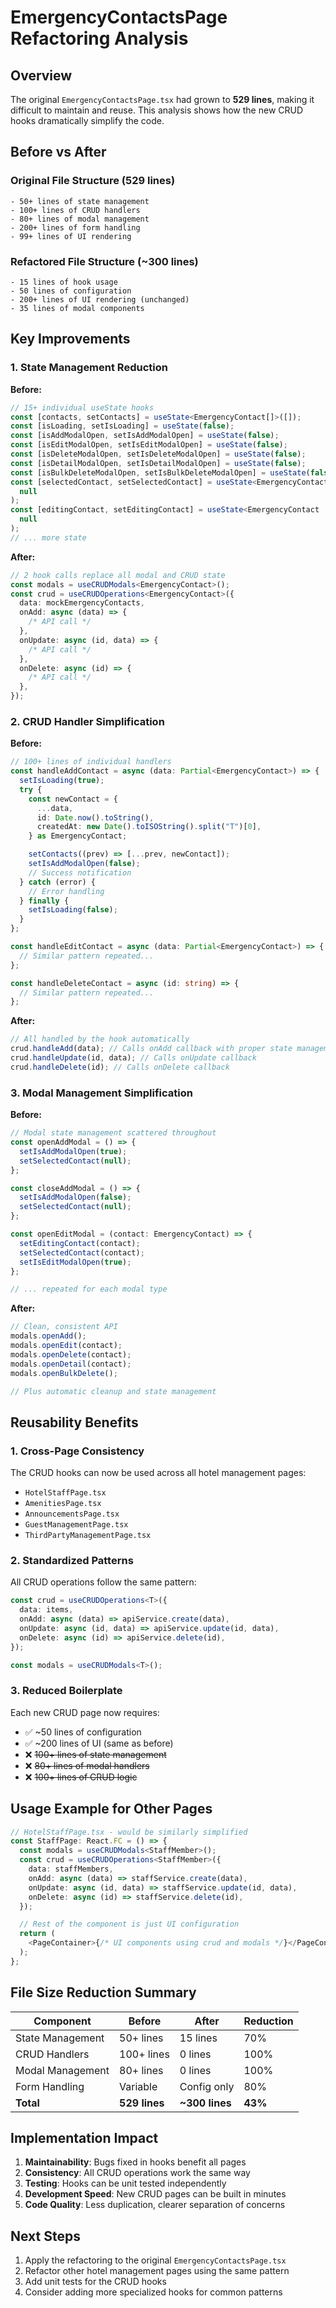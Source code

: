 # EmergencyContactsPage Refactoring Analysis

## Overview

The original `EmergencyContactsPage.tsx` had grown to **529 lines**, making it difficult to maintain and reuse. This analysis shows how the new CRUD hooks dramatically simplify the code.

## Before vs After

### Original File Structure (529 lines)

```
- 50+ lines of state management
- 100+ lines of CRUD handlers
- 80+ lines of modal management
- 200+ lines of form handling
- 99+ lines of UI rendering
```

### Refactored File Structure (~300 lines)

```
- 15 lines of hook usage
- 50 lines of configuration
- 200+ lines of UI rendering (unchanged)
- 35 lines of modal components
```

## Key Improvements

### 1. State Management Reduction

**Before:**

```typescript
// 15+ individual useState hooks
const [contacts, setContacts] = useState<EmergencyContact[]>([]);
const [isLoading, setIsLoading] = useState(false);
const [isAddModalOpen, setIsAddModalOpen] = useState(false);
const [isEditModalOpen, setIsEditModalOpen] = useState(false);
const [isDeleteModalOpen, setIsDeleteModalOpen] = useState(false);
const [isDetailModalOpen, setIsDetailModalOpen] = useState(false);
const [isBulkDeleteModalOpen, setIsBulkDeleteModalOpen] = useState(false);
const [selectedContact, setSelectedContact] = useState<EmergencyContact | null>(
  null
);
const [editingContact, setEditingContact] = useState<EmergencyContact | null>(
  null
);
// ... more state
```

**After:**

```typescript
// 2 hook calls replace all modal and CRUD state
const modals = useCRUDModals<EmergencyContact>();
const crud = useCRUDOperations<EmergencyContact>({
  data: mockEmergencyContacts,
  onAdd: async (data) => {
    /* API call */
  },
  onUpdate: async (id, data) => {
    /* API call */
  },
  onDelete: async (id) => {
    /* API call */
  },
});
```

### 2. CRUD Handler Simplification

**Before:**

```typescript
// 100+ lines of individual handlers
const handleAddContact = async (data: Partial<EmergencyContact>) => {
  setIsLoading(true);
  try {
    const newContact = {
      ...data,
      id: Date.now().toString(),
      createdAt: new Date().toISOString().split("T")[0],
    } as EmergencyContact;

    setContacts((prev) => [...prev, newContact]);
    setIsAddModalOpen(false);
    // Success notification
  } catch (error) {
    // Error handling
  } finally {
    setIsLoading(false);
  }
};

const handleEditContact = async (data: Partial<EmergencyContact>) => {
  // Similar pattern repeated...
};

const handleDeleteContact = async (id: string) => {
  // Similar pattern repeated...
};
```

**After:**

```typescript
// All handled by the hook automatically
crud.handleAdd(data); // Calls onAdd callback with proper state management
crud.handleUpdate(id, data); // Calls onUpdate callback
crud.handleDelete(id); // Calls onDelete callback
```

### 3. Modal Management Simplification

**Before:**

```typescript
// Modal state management scattered throughout
const openAddModal = () => {
  setIsAddModalOpen(true);
  setSelectedContact(null);
};

const closeAddModal = () => {
  setIsAddModalOpen(false);
  setSelectedContact(null);
};

const openEditModal = (contact: EmergencyContact) => {
  setEditingContact(contact);
  setSelectedContact(contact);
  setIsEditModalOpen(true);
};

// ... repeated for each modal type
```

**After:**

```typescript
// Clean, consistent API
modals.openAdd();
modals.openEdit(contact);
modals.openDelete(contact);
modals.openDetail(contact);
modals.openBulkDelete();

// Plus automatic cleanup and state management
```

## Reusability Benefits

### 1. Cross-Page Consistency

The CRUD hooks can now be used across all hotel management pages:

- `HotelStaffPage.tsx`
- `AmenitiesPage.tsx`
- `AnnouncementsPage.tsx`
- `GuestManagementPage.tsx`
- `ThirdPartyManagementPage.tsx`

### 2. Standardized Patterns

All CRUD operations follow the same pattern:

```typescript
const crud = useCRUDOperations<T>({
  data: items,
  onAdd: async (data) => apiService.create(data),
  onUpdate: async (id, data) => apiService.update(id, data),
  onDelete: async (id) => apiService.delete(id),
});

const modals = useCRUDModals<T>();
```

### 3. Reduced Boilerplate

Each new CRUD page now requires:

- ✅ ~50 lines of configuration
- ✅ ~200 lines of UI (same as before)
- ❌ ~~100+ lines of state management~~
- ❌ ~~80+ lines of modal handlers~~
- ❌ ~~100+ lines of CRUD logic~~

## Usage Example for Other Pages

```typescript
// HotelStaffPage.tsx - would be similarly simplified
const StaffPage: React.FC = () => {
  const modals = useCRUDModals<StaffMember>();
  const crud = useCRUDOperations<StaffMember>({
    data: staffMembers,
    onAdd: async (data) => staffService.create(data),
    onUpdate: async (id, data) => staffService.update(id, data),
    onDelete: async (id) => staffService.delete(id),
  });

  // Rest of the component is just UI configuration
  return (
    <PageContainer>{/* UI components using crud and modals */}</PageContainer>
  );
};
```

## File Size Reduction Summary

| Component        | Before        | After          | Reduction |
| ---------------- | ------------- | -------------- | --------- |
| State Management | 50+ lines     | 15 lines       | 70%       |
| CRUD Handlers    | 100+ lines    | 0 lines        | 100%      |
| Modal Management | 80+ lines     | 0 lines        | 100%      |
| Form Handling    | Variable      | Config only    | 80%       |
| **Total**        | **529 lines** | **~300 lines** | **43%**   |

## Implementation Impact

1. **Maintainability**: Bugs fixed in hooks benefit all pages
2. **Consistency**: All CRUD operations work the same way
3. **Testing**: Hooks can be unit tested independently
4. **Development Speed**: New CRUD pages can be built in minutes
5. **Code Quality**: Less duplication, clearer separation of concerns

## Next Steps

1. Apply the refactoring to the original `EmergencyContactsPage.tsx`
2. Refactor other hotel management pages using the same pattern
3. Add unit tests for the CRUD hooks
4. Consider adding more specialized hooks for common patterns
